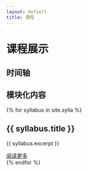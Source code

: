 ```yaml
---
layout: default
title: 课程
---
```


# 课程展示

## 时间轴

<div id="timeline"></div>

## 模块化内容

<div class="course-modules">
  {% for syllabus in site.sylla %}
    <div class="module-card">
      <h2>{{ syllabus.title }}</h2>
      <p>{{ syllabus.excerpt }}</p>
      <a href="{{ syllabus.url }}">阅读更多</a>
    </div>
  {% endfor %}
</div>
